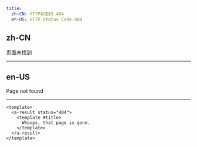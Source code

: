 ```yaml
title:
  zh-CN: HTTP状态码 404
  en-US: HTTP Status Code 404
```

## zh-CN

页面未找到

---

## en-US

Page not found

---

```vue
<template>
  <a-result status="404">
    <template #title>
      Whoops, that page is gone.
    </template>
  </a-result>
</template>
```
